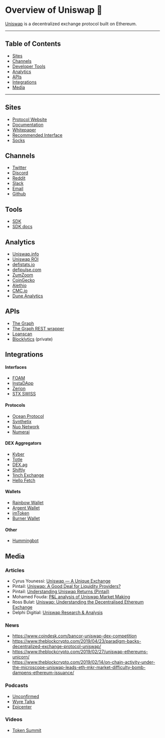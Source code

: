 # Overview of Uniswap 🦄

[Uniswap](https://uniswap.io/) is a decentralized exchange protocol built on Ethereum.

---

## Table of Contents

<!-- TOC -->

- [Sites](#sites)
- [Channels](#channels)
- [Developer Tools](#tools)
- [Analytics](#analytics)
- [APIs](#apis)
- [Integrations](#integrations)
- [Media](#media)


<!-- /TOC -->

---

## Sites
- [Protocol Website](https://uniswap.io/)
- [Documentation](https://docs.uniswap.io/)
- [Whitepaper](https://hackmd.io/C-DvwDSfSxuh-Gd4WKE_ig)
- [Recommended Interface](http://uniswap.exchange)
- [Socks](https://unisocks.exchange/)

## Channels
- [Twitter](https://twitter.com/UniswapExchange)
- [Discord](https://discord.gg/tX9NDcK)
- [Reddit](https://www.reddit.com/r/uniswap/)
- [Slack](https://join.slack.com/t/uni-swap/shared_invite/enQtNDYwMjg1ODc5ODA4LWEyYmU0OGU1ZGQ3NjE4YzhmNzcxMDAyM2ExNzNkZjZjZjcxYTkwNzU0MGE3M2JkNzMxOTA2MzE2ZWM0YWQwNjU)
- [Email](mailto:contact@uniswap.io)
- [Github](https://github.com/Uniswap/)

## Tools
- [SDK](https://github.com/Uniswap/uniswap-sdk)
- [SDK docs](https://docs.uniswap.io/sdk-documentation/get-started)

## Analytics
- [Uniswap.info](https://beta.uniswap.info/)
- [Uniswap ROI](https://www.uniswaproi.com/#)
- [defistats.io](https://defistats.io/#/uniswap/)
- [defipulse.com](https://defipulse.com/)
- [ZumZoom](https://zumzoom.github.io/analytics/uniswap/liquidity.html)
- [CoinGecko](https://www.coingecko.com/en/exchanges/uniswap)
- [Alethio](https://public.tableau.com/profile/alethio#!/vizhome/DeFi_15529865481350/UniswapLiquidityProviders)
- [CMC.io](https://cmc.io/exchanges/uniswap)
- [Dune Analytics](https://explore.duneanalytics.com/public/dashboards/c87JEtVi2GlyIZHQOR02NsfyJV48eaKEQSiKplJ7)

## APIs
- [The Graph](https://thegraph.com/explorer/subgraph/graphprotocol/uniswap)
- [The Graph REST wrapper](https://docs.uniswap.io/api-documentation/get-started)
- [Loanscan](https://uniswap-api.loanscan.io/)
- [Blocklytics](https://blocklytics.org/) (private)

## Integrations
#### Interfaces
- [FOAM](https://www.foam.space/)
- [InstaDApp](https://instadapp.io/)
- [Zerion](https://beta.zerion.io/0x11e4857bb9993a50c685a79afad4e6f65d518dda/overview)
- [STX SWISS](https://www.stx.swiss/)

#### Protocols
- [Ocean Protocol](https://oceanprotocol.com/)
- [Synthetix](https://synthetix.exchange/)
- [Nuo Network](https://nuo.network/)
- [Numerai](https://numer.ai/)

#### DEX Aggregators
- [Kyber](https://kyber.network/)
- [Totle](https://www.totle.com/)
- [DEX.ag](https://dex.ag/)
- [Shiftly](https://shiftly.finance/)
- [1inch Exchange](https://1inch.exchange/)
- [Hello Fetch](https://hellofetch.co/)

#### Wallets
- [Rainbow Wallet](https://rainbow.me/)
- [Argent Wallet](https://www.argent.xyz/)
- [imToken](https://token.im/)
- [Burner Wallet](https://xdai.io/)

#### Other
- [Hummingbot](https://hummingbot.io/)

## Media
### Articles
- Cyrus Younessi: [Uniswap — A Unique Exchange](https://medium.com/scalar-capital/uniswap-a-unique-exchange-f4ef44f807bf)
- Pintail: [Uniswap: A Good Deal for Liquidity Providers?](https://medium.com/@pintail/uniswap-a-good-deal-for-liquidity-providers-104c0b6816f2)
- Pintail: [Understanding Uniswap Returns (Pintail)](https://medium.com/@pintail/understanding-uniswap-returns-cc593f3499ef)
- Mohamed Fouda: [P&L analysis of Uniswap Market Making](https://www.tokendaily.co/blog/pnl-analysis-of-uniswap-market-making)
- Ross Bulat: [Uniswap: Understanding the Decentralised Ethereum Exchange
](https://medium.com/block-journal/uniswap-understanding-the-decentralised-ethereum-exchange-5ee5d7878996)
- Delphi Digitial: [Uniswap Research & Analysis](https://www.delphidigital.io/uniswap)

### News
- https://www.coindesk.com/bancor-uniswap-dex-competition
- https://www.theblockcrypto.com/2019/04/23/paradigm-backs-decentralized-exchange-protocol-uniswap/
- https://www.theblockcrypto.com/2019/02/27/uniswap-ethereums-unicorn/
- https://www.theblockcrypto.com/2019/02/14/on-chain-activity-under-the-microscope-uniswap-leads-eth-mkr-market-difficulty-bomb-dampens-ethereum-issuance/

### Podcasts
- [Unconfirmed](https://unchainedpodcast.com/how-uniswap-quickly-became-one-of-the-most-popular-dexes/)
- [Wyre Talks](https://wyre-talks.simplecast.com/episodes/3789ee3f-3789ee3f)
- [Epicenter](https://epicenter.tv/episode/292/)

### Videos
- [Token Summit](https://www.youtube.com/watch?v=VsQw21cV680)
